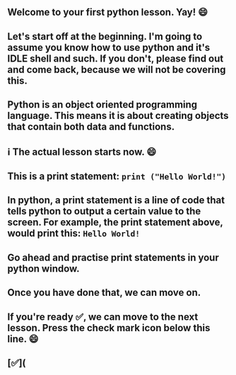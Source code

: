 ## Welcome to your first python lesson. Yay! :smile:

## Let's start off at the beginning. I'm going to assume you know how to use python and it's IDLE shell and such. If you don't, please find out and come back, because we will not be covering this.

## Python is an object oriented programming language. This means it is about creating objects that contain both data and functions.

## :information_source: The actual lesson starts now. :smile:

## This is a print statement: ```print ("Hello World!")```

## In python, a print statement is a line of code that tells python to output a certain value to the screen. For example, the print statement above, would print this: ```Hello World!```

## Go ahead and practise print statements in your python window.

## Once you have done that, we can move on.

## If you're ready :white_check_mark:, we can move to the next lesson. Press the check mark icon below this line. :smile:

## [:white_check_mark:](
